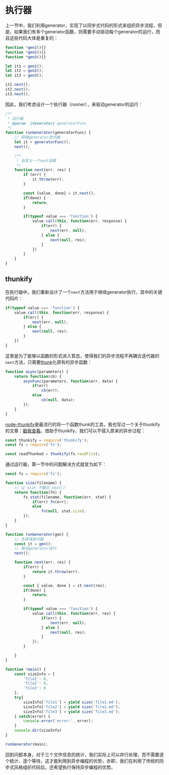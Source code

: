 执行器
=============

上一节中，我们利用generator，实现了以同步式代码的形式来组织异步流程，但是，如果我们有多个generator函数，则需要手动驱动每个generator的运行，而且这些代码大体是重复的：

```js
function *gen1(){}
function *gen2(){}
function *gen3(){}

let it1 = gen1();
let it2 = gen2();
let it3 = gen3();

it1.next();
it2.next();
it3.next();
```

因此，我们考虑设计一个执行器（runner），来驱动generator的运行：

```js
/**
 * 运行器
 * @param  {Generator} generatorFunc
 */
function runGenerator(generatorFunc) {
    // 获得generator迭代器
    let it = generatorFunc();
    next();

    /**
     * 自定义一个next函数
     */
    function next(err, res) {
        if (err) {
            it.throw(err);
        }

        const {value, done} = it.next();
        if(done) {
            return;
        }

        if(typeof value === 'function') {
            value.call(this, function(err, response) {
                if(err) {
                    next(err, null);
                } else {
                    next(null, res);
                }
            })
        }
    }
}
```

thunkify
-----------

在执行器中，我们重新设计了一个`next`方法用于继续generator执行，其中的关键代码片：
```js
if(typeof value === 'function') {
    value.call(this, function(err, response) {
        if(err) {
            next(err, null);
        } else {
            next(null, res);
        }
    })
}
```

这里是为了能够以函数的形式进入暂态，使得我们的异步流程不再耦合迭代器的`next`方法，只需要[thunk](https://en.wikipedia.org/wiki/Thunk)化原有的异步函数：

```js
function async(parameters) {
    return function(cb) {
        asynFunc(parameters, function(err, data) {
            if(err)
                cb(err);
            else
                cb(null, data);
        });
    }
}
```

[node-thunkify](https://github.com/tj/node-thunkify)是最流行的将一个函数thunk的工具，我也写过一个关于thunkify的文章：[戳我查看](http://yoyoyohamapi.me/2016/08/09/JavaScript/thunkify/)。借助于thunkify，我们可以不侵入原来的异步过程：

```js
const thunkify = require('thunkify');
const fs = require('fs');

const readThunked = thunkify(fs.readFile);
```

通过运行器，第一节中的问题解决方式就变为如下：
```js
const fs = require('fs');

function size(filename) {
    // 让`size`不耦合`next()`
    return function(fn) {
        fs.stat(filename, function(err, stat) {
            if(err) fn(err);
            else
                fn(null, stat.size);
        });
    }
}

function runGenerator(gen) {
    // 先获得迭代器
    const it = gen();
    // 驱动generator运行
    next();

    function next(err, res) {
        if(err) {
            return it.throw(err);
        }

        const { value, done } = it.next(res);
        if(done) {
            return;
        }

        if(typeof value === 'function') {
            value.call(this, function(err, res) {
                if(err) {
                    next(err, null);
                } else {
                    next(null, res);
                }
            });
        }

    }
}

function *main() {
    const sizeInfo = {
        'file1': 0,
        'file2': 0,
        'file3': 0
    };
    try{
        sizeInfo['file1'] = yield size('file1.md');
        sizeInfo['file2'] = yield size('file2.md');
        sizeInfo['file3'] = yield size('file3.md');
    } catch(error) {
        console.error('error:', error);
    }
    console.dir(sizeInfo)
}

runGenerator(main);
```

回到问题本身，对于三个文件信息的统计，我们实际上可以并行处理，而不需要逐个统计、逐个等待，这才能利用到异步编程的优势，亦即，我们在利用了传统的同步式风格组织代码后，还希望执行保持异步编程的优势。
